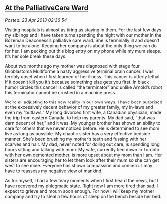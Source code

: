  
[At the PalliativeCare Ward](http://bakerjd99.wordpress.com/2013/04/22/at-the-palliative-care-ward/)
-----------------------------------------------------------------------------------------------------

*Posted: 23 Apr 2013 02:36:54*

Visiting hospitals is almost as tiring as staying in them. For the last
few days my siblings and I have taken turns spending the night with our
mother in the Bozeman Deaconess’s palliative care ward. She is
terminally ill and doesn’t want to be alone. Keeping her company is
about the only thing we can do for her. I am pecking out this blog entry
on my phone while my mum sleeps. It’s her sole break these days.

About two months ago my mother was diagnosed with stage four
Glioblastoma Multiforme a nasty aggressive terminal brain cancer. I was
terribly upset when I first learned of her illness. This cancer is
utterly lethal. If it doesn’t kill you it’s because something else gets
you first. In black humor circles this cancer is called “the terminator”
and unlike Arnold’s robot this terminator cannot be crushed in a machine
press.

We’re all adjusting to this new reality in our own ways. I have been
surprised at the excessively decent behavior of my greater family, my
in-laws and even my “outlaws.” My long divorced first wife, a Canadian
physician, made the trip from eastern Canada, to help my parents. My dad
said, “that was darn decent of her,” and it was. My younger brother has
shown an ability to care for others that we never noticed before. He is
determined to see mom live as long as possible. My chaotic sister has a
very effective bedside manner. She’s been brushing my mother’s teeth and
fussing with her scarves and hair. My dad, never noted for doling out
care, is spending long hours sitting and talking with mom. My wife,
currently tied down in Toronto with her own demented mother, is more
upset about my mom than I am. Her sisters are encouraging her to let
them look after their mum so she can get west to see mine. Everyone has
shown compassion and concern. I may have to reassess my negative view of
mankind.

As for myself, I had a few teary moments when I first heard the news,
but I have recovered my phlegmatic state. Right now I am more tired than
sad. I expect to grieve and mourn soon enough. For now I will keep my
mother company and try to steal a few hours of sleep on the bench beside
her bed.
